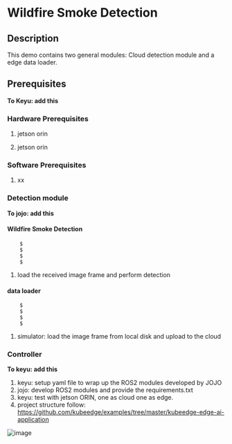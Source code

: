 # Wildfire Smoke Detection

## Description 

This demo contains two general modules: Cloud detection module and a edge data loader.

## Prerequisites 

**To Keyu: add this**

### Hardware Prerequisites

1. jetson orin 

2. jetson orin

### Software Prerequisites

1.  xx

### Detection module 

**To jojo: add this**

#### Wildfire Smoke Detection

``` 
    $ 
    $  
    $ 
    $ 
 ```  
 1. load the received image frame and perform detection

#### data loader 

``` 
    $ 
    $  
    $ 
    $ 
 ```  

1. simulator: load the image frame from local disk and upload to the cloud 

### Controller 

**To keyu: add this**

1. keyu: setup yaml file to wrap up the ROS2 modules developed by JOJO
2. jojo: develop ROS2 modules and provide the requirements.txt
3. keyu: test with jetson ORIN, one as cloud one as edge.
4. project structure follow: https://github.com/kubeedge/examples/tree/master/kubeedge-edge-ai-application


![image](https://github.com/Bin-Qian/IoTEC/examples/wildfire-smoke-detection/images/workflow.png)


















